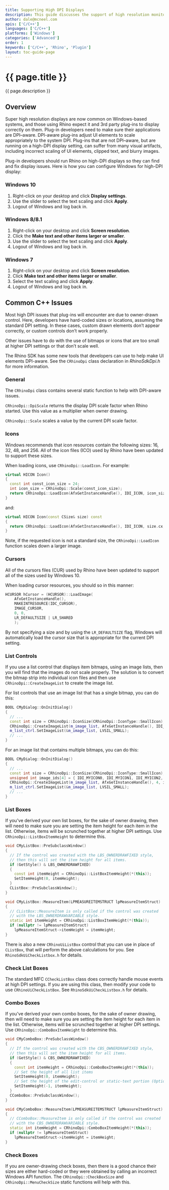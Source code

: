 ```yaml
---
title: Supporting High DPI Displays
description: This guide discusses the support of high resolution monitors.
author: dale@mcneel.com
apis: ['C/C++']
languages: ['C/C++']
platforms: ['Windows']
categories: ['Advanced']
order: 1
keywords: ['C/C++', 'Rhino', 'Plugin']
layout: toc-guide-page
---
```


# {{ page.title }}

{{ page.description }}

## Overview

Super high resolution displays are now common on Windows-based systems, and those using Rhino expect it and 3rd party plug-ins to display correctly on them. Plug-in developers need to make sure their applications are DPI–aware. DPI-aware plug-ins adjust UI elements to scale appropriately to the system DPI. Plug-ins that are not DPI–aware, but are running on a high-DPI display setting, can suffer from many visual artifacts, including incorrect scaling of UI elements, clipped text, and blurry images.

Plug-in developers should run Rhino on high-DPI displays so they can find and fix display issues. Here is how you can configure Windows for high-DPI display:

### Windows 10

1. Right-click on your desktop and click **Display settings**.
1. Use the slider to select the text scaling and click **Apply**.
1. Logout of Windows and log back in.

### Windows 8/8.1

1. Right-click on your desktop and click **Screen resolution**.
1. Click the **Make text and other items larger or smaller**.
1. Use the slider to select the text scaling and click **Apply**.
1. Logout of Windows and log back in.

### Windows 7

1. Right-click on your desktop and click **Screen resolution**.
1. Click **Make text and other items larger or smaller**.
1. Select the text scaling and click **Apply**.
1. Logout of Windows and log back in.

## Common C++ Issues

Most high DPI issues that plug-ins will encounter are due to owner-drawn control. Here, developers have hard-coded sizes or locations, assuming the standard DPI setting. In these cases, custom drawn elements don’t appear correctly, or custom controls don’t work properly.

Other issues have to do with the use of bitmaps or icons that are too small at higher DPI settings or that don’t scale well.

The Rhino SDK has some new tools that developers can use to help make UI elements DPI-aware. See the ```CRhinoDpi``` class declaration in *RhinoSdkDpi.h* for more information.

### General

The ```CRhinoDpi``` class contains several static function to help with DPI-aware issues.

```CRhinoDpi::DpiScale``` returns the display DPI scale factor when Rhino started. Use this value as a multiplier when owner drawing.

```CRhinoDpi::Scale``` scales a value by the current DPI scale factor.

### Icons

Windows recommends that icon resources contain the following sizes: 16, 32, 48, and 256. All of the icon files (ICO) used by Rhino have been updated to support these sizes.

When loading icons, use ```CRhinoDpi::LoadIcon```. For example:

```cpp
virtual HICON Icon()
{ 
  const int const_icon_size = 24;
  int icon_size = CRhinoDpi::Scale(const_icon_size);
  return CRhinoDpi::LoadIcon(AfxGetInstanceHandle(), IDI_ICON, icon_size);
}
```

and:

```cpp
virtual HICON Icon(const CSize& size) const
{ 
  return CRhinoDpi::LoadIcon(AfxGetInstanceHandle(), IDI_ICON, size.cx, size.cy);
}
```

Note, if the requested icon is not a standard size, the ```CRhinoDpi::LoadIcon``` function scales down a larger image.

### Cursors

All of the cursors files (CUR) used by Rhino have been updated to support all of the sizes used by Windows 10.

When loading cursor resources, you should so in this manner:

```cpp
HCURSOR hCursor = (HCURSOR)::LoadImage(
    AfxGetInstanceHandle(), 
    MAKEINTRESOURCE(IDC_CURSOR), 
    IMAGE_CURSOR, 
    0, 0, 
    LR_DEFAULTSIZE | LR_SHARED
    );
```

By not specifying a size and by using the ```LR_DEFAULTSIZE``` flag, Windows will automatically load the cursor size that is appropriate for the current DPI setting.

### List Controls

If you use a list control that displays item bitmaps, using an image lists, then you will find that the images do not scale properly. The solution is to convert the bitmap strip into individual icon files and then use ```CRhinoDpi::CreateImageList``` to create the image list.

For list controls that use an image list that has a single bitmap, you can do this:

```cpp
BOOL CMyDialog::OnInitDialog() 
{
  // ...
  const int size = CRhinoDpi::IconSize(CRhinoDpi::IconType::SmallIcon);
  CRhinoDpi::CreateImageList(m_image_list, AfxGetInstanceHandle(), IDI_MYICON, size);
  m_list_ctrl.SetImageList(&m_image_list, LVSIL_SMALL);
  // ...
}
```

For an image list that contains multiple bitmaps, you can do this:

```cpp
BOOL CMyDialog::OnInitDialog() 
{
  // ...
  const int size = CRhinoDpi::IconSize(CRhinoDpi::IconType::SmallIcon);
  unsigned int image_ids[4] = { IDI_MYICON0, IDI_MYICON1, IDI_MYICON2, IDI_MYICON3 };
  CRhinoDpi::CreateImageList(m_image_list, AfxGetInstanceHandle(), 4, image_ids, size);
  m_list_ctrl.SetImageList(&m_image_list, LVSIL_SMALL);
  // ...
}
```

### List Boxes

If you've derived your own list boxes, for the sake of owner drawing, then will need to make sure you are setting the item height for each item in the list. Otherwise, items will be scrunched together at higher DPI settings. Use ```CRhinoDpi::ListBoxItemHeight``` to determine this.

```cpp
void CMyListBox::PreSubclassWindow()
{
  // If the control was created with the LBS_OWNERDRAWFIXED style,
  // then this will set the item height for all items.
  if (GetStyle() & LBS_OWNERDRAWFIXED)
  {
    const int itemHeight = CRhinoDpi::ListBoxItemHeight(*(this));
    SetItemHeight(0, itemHeight);
  }
  CListBox::PreSubclassWindow();
}

void CMyListBox::MeasureItem(LPMEASUREITEMSTRUCT lpMeasureItemStruct)
{
  // CListBox::MeasureItem is only called if the control was created
  // with the LBS_OWNERDRAWVARIABLE style.
  static int itemHeight = CRhinoDpi::ListBoxItemHeight(*(this));
  if (nullptr != lpMeasureItemStruct)
    lpMeasureItemStruct->itemHeight = itemHeight;
}
```

There is also a new ```CRhinoUiListBox``` control that you can use in place of ```CListBox```, that will perform the above calculations for you. See ```RhinoSdkUiCheckListbox.h``` for details.

### Check List Boxes

The standard MFC ```CCheckListBox``` class does correctly handle mouse events at high DPI settings. If you are using this class, then modify your code to use ```CRhinoUiCheckListBox```.  See ```RhinoSdkUiCheckListbox.h``` for details.

### Combo Boxes

If you've derived your own combo boxes, for the sake of owner drawing, then will need to make sure you are setting the item height for each item in the list. Otherwise, items will be scrunched together at higher DPI settings. Use ```CRhinoDpi::ComboBoxItemHeight``` to determine this.

```cpp
void CMyComboBox::PreSubclassWindow()
{
  // If the control was created with the CBS_OWNERDRAWFIXED style,
  // then this will set the item height for all items.
  if (GetStyle() & CBS_OWNERDRAWFIXED)
  {
    const int itemHeight = CRhinoDpi::ComboBoxItemHeight(*(this));
    // Set the height of all list items
    SetItemHeight(0, itemHeight);
    // Set the height of the edit-control or static-text portion (Optional)
    SetItemHeight(-1, itemHeight);
  }
  CComboBox::PreSubclassWindow();
}

void CMyComboBox::MeasureItem(LPMEASUREITEMSTRUCT lpMeasureItemStruct)
{
  // CComboBox::MeasureItem is only called if the control was created
  // with the CBS_OWNERDRAWVARIABLE style.
  static int itemHeight = CRhinoDpi::ComboBoxItemHeight(*(this));
  if (nullptr != lpMeasureItemStruct)
    lpMeasureItemStruct->itemHeight = itemHeight;
}
```

### Check Boxes

If you are owner-drawing check boxes, then there is a good chance their sizes are either hard-coded or they were obtained by calling an incorrect Windows API function. The ```CRhinoDpi::CheckBoxSize``` and ```CRhinoDpi::MenuCheckSize``` static functions will help with this.
